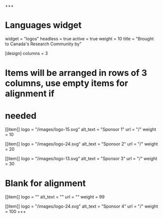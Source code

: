 +++
# Languages widget
widget = "logos"
headless = true
active = true
weight = 10
title = "Brought to Canada's Research Community by"

[design]
  columns = 3

# Items will be arranged in rows of 3 columns, use empty items for alignment if
# needed
[[item]]
  logo = "/images/logo-15.svg"
  alt_text = "Sponsor 1"
  url = "/"
  weight = 10

[[item]]
  logo = "/images/logo-24.svg"
  alt_text = "Sponsor 2"
  url = "/"
  weight = 20

[[item]]
  logo = "/images/logo-13.svg"
  alt_text = "Sponsor 3"
  url = "/"
  weight = 30

# Blank for alignment
[[item]]
  logo = ""
  alt_text = ""
  url = ""
  weight = 99

[[item]]
  logo = "/images/logo-24.svg"
  alt_text = "Sponsor 4"
  url = "/"
  weight = 100
+++
